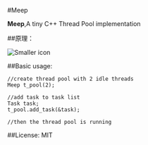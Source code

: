 #Meep

**Meep**,A tiny C++ Thread Pool implementation

##原理：

![Smaller icon](https://github.com/Leviathan1995/Meep/raw/master/image/thread_pool.png)


##Basic usage:
	
	//create thread pool with 2 idle threads
	Meep t_pool(2);
	
	//add task to task list
	Task task;
	t_pool.add_task(&task);
	
	//then the thread pool is running
	
##License:
MIT
